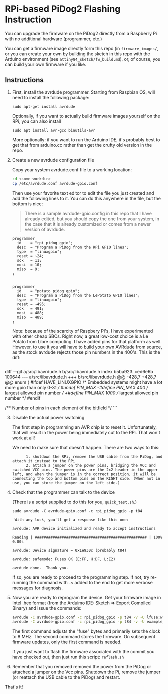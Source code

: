 
# RPi-based PiDog2 Flashing Instruction

You can upgrade the firmware on the PiDog2 directly from a Raspberry Pi with no additional hardware (programmer, etc.)

You can get a firmware image directly form this repo (in `firmware_images/`, or you can create your own by building the sketch in this repo with the Arduino environment  (see `attiny84_sketch/fw_build.md`), or, of course, you can build your own firmware if you like.

## Instructions

1. First, install the avrdude programmer. Starting from Raspbian OS, will need to install the following package:

    `sudo apt-get install avrdude`
    
    Optionally, if you want to actually build firmware images yourself on the RPi, you can also install

    `sudo apt install avr-gcc binutils-avr`

    More optionally: if you want to run the Arduino IDE, it's probably best to get that from arduino.cc rather than get the     crufty old version in the repo.

2. Create a new avrdude configuration file

    Copy your system avrdude.conf file to a working location:

    ```sh
    cd <some workdir>
    cp /etc/avrdude.conf avrdude-gpio.conf
    ```

    Then use your favorite text editor to edit the file you just created and add the following lines to it. You can do this     anywhere in the file, but the bottom is nice:
  
      > There is a sample avrdude-gpio.config in this repo  that I have already edited, but you should copy the one from your system, in the case that it is already customized or comes from a newer version of avrdude.

    ```
    programmer
      id    = "rpi_pidog_gpio";
      desc  = "Program a PiDog from the RPi GPIO lines";
      type  = "linuxgpio";
      reset = ~24;
      sck   = 11;
      mosi  = 10;
      miso  = 9;
    ;


    programmer
      id    = "potato_pidog_gpio";
      desc  = "Program a PiDog from the LePotato GPIO lines";
      type  = "linuxgpio";
      reset = ~495;
      sck   = 491;
      mosi  = 488;
      miso  = 489;
   ;

    ```

    Note: because of the scarcity of Raspbery Pi's, I have experimented with other cheap SBCs. Right now, a great low-cost choice is a Le Potato from Libre computing.  I have added pins for that platform as well. However, to use it you will have to build your own AVRdude from source, as the stock avrdude rejects those pin numbers in the 400's.
    This is the diff:

    ```diff
diff --git a/src/libavrdude.h b/src/libavrdude.h
index b5ba923..ced6e6b 100644
--- a/src/libavrdude.h
+++ b/src/libavrdude.h
@@ -428,7 +428,7 @@ enum {
 #ifdef HAVE_LINUXGPIO
 /* Embedded systems might have a lot more gpio than only 0-31 */
 #undef PIN_MAX
-#define PIN_MAX     400 /* largest allowed pin number */
+#define PIN_MAX     1000 /* largest allowed pin number */
 #endif
 
 /** Number of pins in each element of the bitfield */
    ```


3. Disable the actual power switching

    The first step in programming an AVR chip is to reset it. Unfortunately, that will result in the power being immediately
    cut to the RPi.  That won't work at all!

    We need to make sure that doesn't happen. There are two ways to this:
     
             1. shutdown the RPi, remove the USB cable from the PiDog, and attach it instead to the RPi
             2. attach a jumper on the power pins, bridging the VCC and switched VCC pins. The power pins are the 2x2 header in the upper left, and when the jumper is in the correct position, it will be connecting the top and bottom pins on the RIGHT side. (When not in use, you can store the jumper on the left side.)


4. Check that the programmer can talk to the device

    (There is a script supplied to do this for you, `quick_test.sh`.)

    ```
    sudo avrdude -C avrdude-gpio.conf -c rpi_pidog_gpio -p t84
    ```
        With any luck, you'll get a response like this one:

    ```
    avrdude: AVR device initialized and ready to accept instructions

    Reading | ################################################## | 100% 0.00s

    avrdude: Device signature = 0x1e930c (probably t84)

    avrdude: safemode: Fuses OK (E:FF, H:DF, L:E2)

    avrdude done.  Thank you.
    ```

    If so, you are ready to proceed to the programming step. If not, try re-running the command with `-v` added to the end to get more verbose messages for diagnosis.

5. Now you are ready to reprogram the device. Get your firmware image in Intel .hex format (from the Arduimo IDE: Sketch => Export Compiled Binary) and issue the commands:

    ```sh
    avrdude -C avrdude-gpio.conf -c rpi_pidog_gpio -p t84 -v -U lfuse:w:0xe2:m -U hfuse:w:0xdf:m -U efuse:w:0xff:m
    avrdude -C avrdude-gpio.conf -c rpi_pidog_gpio -p t84 -v -U example_file.hex 
    ```

    The first command adjusts the "fuse" bytes and primarily sets the clock to 8 MHz. The second command stores the firmware. On subsequent firmware updates, only the first command is needed.

    If you just want to flash the firmware associated with the commit you have checked out, then just run this script:
    `reflash.sh`

 6. Remember that you removed removed the power from the PiDog or attached a jumper on the Vcc pins. Shutdown the Pi, remove the jumper (or reattach the USB cable to the PiDog) and restart.


That's it!

